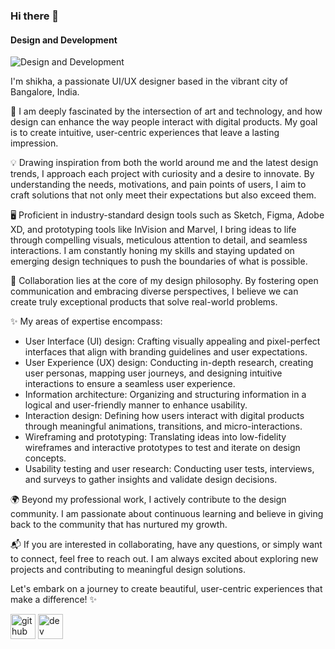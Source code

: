 ### Hi there 👋
#### Design and Development
![Design and Development](https://media.licdn.com/dms/image/D5616AQFFh8NVcS7sOg/profile-displaybackgroundimage-shrink_350_1400/0/1684518396290?e=1689811200&v=beta&t=7lZ4eI72Qb_JprB7PgaLw54i5y6doxR0WiIb1SaV5vY)

I'm shikha, a passionate UI/UX designer based in the vibrant city of Bangalore, India.

🎨 I am deeply fascinated by the intersection of art and technology, and how design can enhance the way people interact with digital products. My goal is to create intuitive, user-centric experiences that leave a lasting impression.

💡 Drawing inspiration from both the world around me and the latest design trends, I approach each project with curiosity and a desire to innovate. By understanding the needs, motivations, and pain points of users, I aim to craft solutions that not only meet their expectations but also exceed them.

🖥️ Proficient in industry-standard design tools such as Sketch, Figma, Adobe XD, and prototyping tools like InVision and Marvel, I bring ideas to life through compelling visuals, meticulous attention to detail, and seamless interactions. I am constantly honing my skills and staying updated on emerging design techniques to push the boundaries of what is possible.

🌟 Collaboration lies at the core of my design philosophy. By fostering open communication and embracing diverse perspectives, I believe we can create truly exceptional products that solve real-world problems.

✨ My areas of expertise encompass:

- User Interface (UI) design: Crafting visually appealing and pixel-perfect interfaces that align with branding guidelines and user expectations.
- User Experience (UX) design: Conducting in-depth research, creating user personas, mapping user journeys, and designing intuitive interactions to ensure a seamless user experience.
- Information architecture: Organizing and structuring information in a logical and user-friendly manner to enhance usability.
- Interaction design: Defining how users interact with digital products through meaningful animations, transitions, and micro-interactions.
- Wireframing and prototyping: Translating ideas into low-fidelity wireframes and interactive prototypes to test and iterate on design concepts.
- Usability testing and user research: Conducting user tests, interviews, and surveys to gather insights and validate design decisions.

🌍 Beyond my professional work, I actively contribute to the design community. I am passionate about continuous learning and believe in giving back to the community that has nurtured my growth.

📬 If you are interested in collaborating, have any questions, or simply want to connect, feel free to reach out. I am always excited about exploring new projects and contributing to meaningful design solutions.

Let's embark on a journey to create beautiful, user-centric experiences that make a difference! ✨


[<img src='https://cdn.jsdelivr.net/npm/simple-icons@3.0.1/icons/github.svg' alt='github' height='40'>](https://github.com/shikha-k-design)  [<img src='https://cdn.jsdelivr.net/npm/simple-icons@3.0.1/icons/dev-dot-to.svg' alt='dev' height='40'>](https://dev.to/shikha-k-design)  


